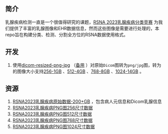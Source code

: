 ## 简介

乳腺疾病检测一直是一个很值得研究的课题，[RSNA 2023乳腺疾病分类竞赛](https://www.kaggle.com/competitions/rsna-breast-cancer-detection) 为我们提供了丰富的乳腺图像和EHR数据信息，然而这些图像是需要进行处理的，本repo旨在构建分类、检测、分割全方位的RSNA数据使用格式。

## 开发

1. 使用[dicom-resized-png-jpg](https://www.kaggle.com/code/theoviel/dicom-resized-png-jpg) （[备用](https://github.com/mpu-tt/rsna-breast-dataset/blob/main/code/1-dicom-resized-png-jpg.ipynb) ）对原始`Dicom`图转为`png/jpg`图，转为的图像大小支持[256-1GB](https://www.kaggle.com/datasets/theoviel/rsna-breast-cancer-256-pngs) 、[512-4GB](https://www.kaggle.com/datasets/theoviel/rsna-breast-cancer-512-pngs) 、[768-8GB](https://www.kaggle.com/datasets/theoviel/rsna-breast-cancer-768-pngs) 、[1024-14GB](https://www.kaggle.com/datasets/theoviel/rsna-breast-cancer-1024-pngs) 。

## 资源

1. [RSNA2023乳腺疾病原始数据-200+GB](https://www.kaggle.com/competitions/rsna-breast-cancer-detection/data) ，包含病人元信息和Dicom乳腺信息
2. [RSNA2023乳腺疾病PNG图256尺寸数据](https://www.kaggle.com/datasets/theoviel/rsna-breast-cancer-256-pngs) 
3. [RSNA2023乳腺疾病PNG图512尺寸数据](https://www.kaggle.com/datasets/theoviel/rsna-breast-cancer-512-pngs) 
4. [RSNA2023乳腺疾病PNG图768尺寸数据](https://www.kaggle.com/datasets/theoviel/rsna-breast-cancer-768-pngs) 
5. [RSNA2023乳腺疾病PNG图1024尺寸数据](https://www.kaggle.com/datasets/theoviel/rsna-breast-cancer-1024-pngs)
